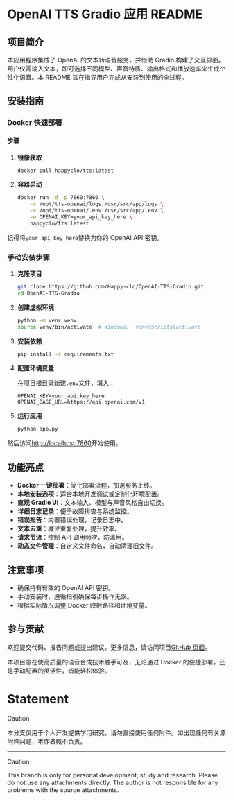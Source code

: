 # OpenAI TTS Gradio 应用 README

## 项目简介

本应用程序集成了 OpenAI 的文本转语音服务，并借助 Gradio 构建了交互界面。用户仅需输入文本，即可选择不同模型、声音特质、输出格式和播放速率来生成个性化语音。本 README 旨在指导用户完成从安装到使用的全过程。

## 安装指南

### Docker 快速部署

#### 步骤

1. **镜像获取**

   ```bash
   docker pull happyclo/tts:latest
   ```

2. **容器启动**
   ```bash
   docker run -d -p 7860:7860 \
       -v /opt/tts-openai/logs:/usr/src/app/logs \
       -v /opt/tts-openai/.env:/usr/src/app/.env \
       -e OPENAI_KEY=your_api_key_here \
       happyclo/tts:latest
   ```

记得将`your_api_key_here`替换为你的 OpenAI API 密钥。

### 手动安装步骤

1. **克隆项目**

   ```bash
   git clone https://github.com/Happy-clo/OpenAI-TTS-Gradio.git
   cd OpenAI-TTS-Gradio
   ```

2. **创建虚拟环境**

   ```bash
   python -m venv venv
   source venv/bin/activate  # Windows: `venv\Scripts\activate`
   ```

3. **安装依赖**

   ```bash
   pip install -r requirements.txt
   ```

4. **配置环境变量**

   在项目根目录新建`.env`文件，填入：

   ```
   OPENAI_KEY=your_api_key_here
   OPENAI_BASE_URL=https://api.openai.com/v1
   ```

5. **运行应用**
   ```bash
   python app.py
   ```

然后访问[http://localhost:7860](http://localhost:7860)开始使用。

## 功能亮点

- **Docker 一键部署**：简化部署流程，加速服务上线。
- **本地安装选项**：适合本地开发调试或定制化环境配置。
- **直观 Gradio UI**：文本输入、模型与声音风格自由切换。
- **详细日志记录**：便于故障排查与系统监控。
- **错误报告**：内置错误处理，记录日志中。
- **文本去重**：减少重复处理，提升效率。
- **请求节流**：控制 API 调用频次，防滥用。
- **动态文件管理**：自定义文件命名，自动清理旧文件。

## 注意事项

- 确保持有有效的 OpenAI API 密钥。
- 手动安装时，遵循指引确保每步操作无误。
- 根据实际情况调整 Docker 映射路径和环境变量。

## 参与贡献

欢迎提交代码、报告问题或提出建议。更多信息，请访问项目[GitHub 页面](https://github.com/Happy-clo/OpenAI-TTS-Gradio)。

本项目意在使高质量的语音合成技术触手可及，无论通过 Docker 的便捷部署，还是手动配置的灵活性，皆能轻松体验。
# Statement

> [!CAUTION]  
> 本分支仅用于个人开发提供学习研究，请勿直接使用任何附件。如出现任何有关源附件问题，本作者概不负责。

---

> [!CAUTION]  
> This branch is only for personal development, study and research. Please do not use any attachments directly. The author is not responsible for any problems with the source attachments.
